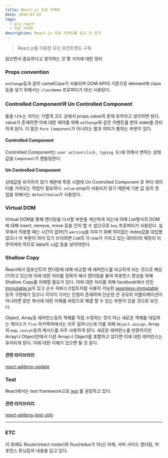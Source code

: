 ```yaml
---
title: React.js 프로 리액트
date: 2016-07-22
tags: 
  - pro react
  - 프로 리액트
description: React.js 프로 리액트를 읽고 난 후기
---
```


> React.js를 이용한 모던 프런트엔드 구축

읽으면서 중요하다고 생각하는 것 몇 가지에 대한 정리

### Props convention

`onChange`등과 같이 camelCase가 사용되며 DOM API의 기준으로 element에 class등을 넣기 위해서는 `className` 프로퍼티가 대신 사용된다.

### Controlled Component와 Un Controlled Component

둘을 나누는 차이는 가볍게 코드 상에서 props.value의 존재 유무라고 생각하면 된다.
value가 존재하면 이에 대한 제어를 위해 `onChange`와 같은 이벤트를 받아 state를 관리하게 된다. 이 말은 `Pure Component`가 아니라는 말과 의미가 통하는 부분이 있다.

#### Controlled Component

Controlled Component는 `user action(click, typing 등)`에 의해서 변하는 상태 값을 `Component`가 핸들링한다.

#### Un Controlled Component

상태값을 유지하지 않기 때문에 특정 시점에 Un Controlled Component 로 부터 데이터를 가져오는 작업이 필요하다. `value` prop이 사용되지 않기 때문에 기본 값 등의 셋업을 위해서는 `defaultValue`가 사용된다.

### Virtual DOM

Virtual DOM을 통해 렌더링을 다시할 부분을 계산하게 되는데 이때 List형식의 DOM에 대해 insert, remove, move 등을 인지 할 수 없으므로 `key` 프로퍼티가 사용된다. 실무에서 적용할 때는 시간이 없어(?) `warning`을 지우기 위해 의미없는 index값을 대입했었으나 이 부분이 의미 있기 쓰이려면 List의 각 row가 가지고 있는 데이터의 매칭이 이루어져야 하므로 data의 `id`값 등을 넣어야한다.

### Shallow Copy

React에서 컴포넌트의 렌더링에 대해 비교할 때 레퍼런스를 비교하게 되는 것으로 예상(?)하고 있는데 이에 대한 처리를 정확히 해서 렌더링을 줄여 퍼포먼스 향상을 위해 Shallow Copy를 이해할 필요가 있다. 이에 대한 처리를 위해 facebook에서 만든 [Immutable.js](https://facebook.github.io/immutable-js)이 있고 순수 자바스크립트처럼 사용이 가능한 [seamless-immutable](https://github.com/rtfeldman/seamless-immutable) 등의 구현체가 있으나 각각이 가지는 단점이 존재하여 단순한 큰 규모의 어플리케이션이 아니라면 얕은 복사에 대한 이해를 바탕으로 해결 할 수 있는 부분이 있을 것으로 보인다.

Object, Array등 레퍼런스등의 객체를 직접 수정하는 것이 아닌 새로운 객체를 대입하는 케이스가 `flux` 아키텍쳐에서는 자주 일어나는데 이를 위해 `Object.assign`, Array의 `map`, `concat`등의 메서드를 자주 사용하게 된다. 새로운 레퍼런스를 반환하지만 Array나 Object안에서 다른 Array나 Object를 포함하고 있다면 이에 대한 레퍼런스는 유지되게 된다. 이에 대한 이해가 있으면 될 것 같다.

#### 관련 라이브러리

[react-addons-update](https://facebook.github.io/react/docs/update.html)

### Test

React에서는 test framework으로 [jest](https://facebook.github.io/jest/) 를 권장하고 있다.

#### 관련 라이브러리

[react-addons-test-utils](https://facebook.github.io/react/docs/test-utils.html)

---

### ETC

이 외에도 Router(react router)와 flux(redux가 아닌) 자체, 서버 사이드 렌더링, 퍼포먼스 튜닝등의 내용을 담고 있다.
